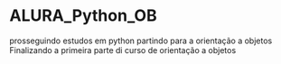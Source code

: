 # ALURA_Python_OB
prosseguindo estudos em python partindo para a orientação a objetos
Finalizando a primeira parte di curso de orientação a objetos